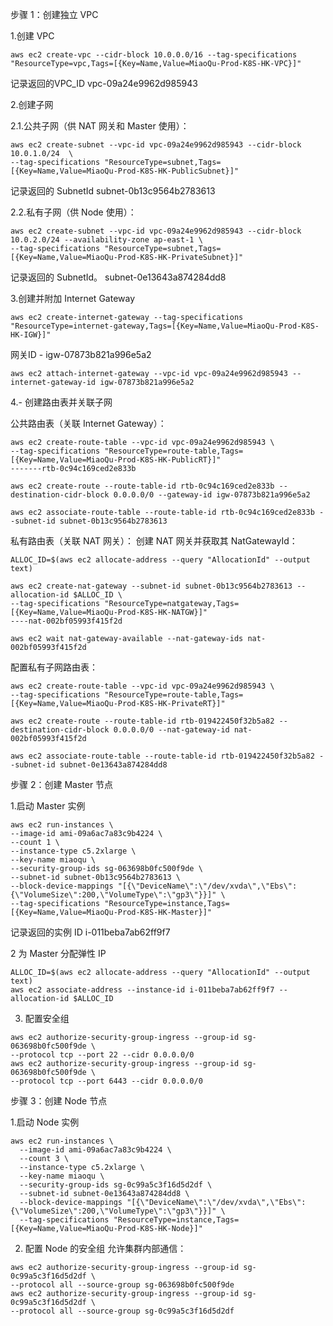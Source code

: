 步骤 1：创建独立 VPC

1.创建 VPC
```shell
aws ec2 create-vpc --cidr-block 10.0.0.0/16 --tag-specifications "ResourceType=vpc,Tags=[{Key=Name,Value=MiaoQu-Prod-K8S-HK-VPC}]"
```
记录返回的VPC_ID vpc-09a24e9962d985943

2.创建子网

2.1.公共子网（供 NAT 网关和 Master 使用）：
```shell
aws ec2 create-subnet --vpc-id vpc-09a24e9962d985943 --cidr-block 10.0.1.0/24  \
--tag-specifications "ResourceType=subnet,Tags=[{Key=Name,Value=MiaoQu-Prod-K8S-HK-PublicSubnet}]"
```
记录返回的 SubnetId  subnet-0b13c9564b2783613

2.2.私有子网（供 Node 使用）：
```shell
aws ec2 create-subnet --vpc-id vpc-09a24e9962d985943 --cidr-block 10.0.2.0/24 --availability-zone ap-east-1 \
--tag-specifications "ResourceType=subnet,Tags=[{Key=Name,Value=MiaoQu-Prod-K8S-HK-PrivateSubnet}]"
```
记录返回的 SubnetId。 subnet-0e13643a874284dd8

3.创建并附加 Internet Gateway

```shell
aws ec2 create-internet-gateway --tag-specifications "ResourceType=internet-gateway,Tags=[{Key=Name,Value=MiaoQu-Prod-K8S-HK-IGW}]"
```

网关ID  - igw-07873b821a996e5a2
```shell
aws ec2 attach-internet-gateway --vpc-id vpc-09a24e9962d985943 --internet-gateway-id igw-07873b821a996e5a2
```

4.- 创建路由表并关联子网

公共路由表（关联 Internet Gateway）：
```shell
aws ec2 create-route-table --vpc-id vpc-09a24e9962d985943 \
--tag-specifications "ResourceType=route-table,Tags=[{Key=Name,Value=MiaoQu-Prod-K8S-HK-PublicRT}]"
-------rtb-0c94c169ced2e833b 

aws ec2 create-route --route-table-id rtb-0c94c169ced2e833b --destination-cidr-block 0.0.0.0/0 --gateway-id igw-07873b821a996e5a2

aws ec2 associate-route-table --route-table-id rtb-0c94c169ced2e833b --subnet-id subnet-0b13c9564b2783613
```

私有路由表（关联 NAT 网关）： 创建 NAT 网关并获取其 NatGatewayId：

```shell
ALLOC_ID=$(aws ec2 allocate-address --query "AllocationId" --output text)

aws ec2 create-nat-gateway --subnet-id subnet-0b13c9564b2783613 --allocation-id $ALLOC_ID \
--tag-specifications "ResourceType=natgateway,Tags=[{Key=Name,Value=MiaoQu-Prod-K8S-HK-NATGW}]"
----nat-002bf05993f415f2d

aws ec2 wait nat-gateway-available --nat-gateway-ids nat-002bf05993f415f2d
```

配置私有子网路由表：

```shell
aws ec2 create-route-table --vpc-id vpc-09a24e9962d985943 \
--tag-specifications "ResourceType=route-table,Tags=[{Key=Name,Value=MiaoQu-Prod-K8S-HK-PrivateRT}]"

aws ec2 create-route --route-table-id rtb-019422450f32b5a82 --destination-cidr-block 0.0.0.0/0 --nat-gateway-id nat-002bf05993f415f2d

aws ec2 associate-route-table --route-table-id rtb-019422450f32b5a82 --subnet-id subnet-0e13643a874284dd8
```

步骤 2：创建 Master 节点

1.启动 Master 实例
```shell
aws ec2 run-instances \
--image-id ami-09a6ac7a83c9b4224 \
--count 1 \
--instance-type c5.2xlarge \
--key-name miaoqu \
--security-group-ids sg-063698b0fc500f9de \
--subnet-id subnet-0b13c9564b2783613 \
--block-device-mappings "[{\"DeviceName\":\"/dev/xvda\",\"Ebs\":{\"VolumeSize\":200,\"VolumeType\":\"gp3\"}}]" \
--tag-specifications "ResourceType=instance,Tags=[{Key=Name,Value=MiaoQu-Prod-K8S-HK-Master}]"
```

记录返回的实例 ID i-011beba7ab62ff9f7

2 为 Master 分配弹性 IP

```shell
ALLOC_ID=$(aws ec2 allocate-address --query "AllocationId" --output text)
aws ec2 associate-address --instance-id i-011beba7ab62ff9f7 --allocation-id $ALLOC_ID
```

3. 配置安全组

```shell
aws ec2 authorize-security-group-ingress --group-id sg-063698b0fc500f9de \
--protocol tcp --port 22 --cidr 0.0.0.0/0
aws ec2 authorize-security-group-ingress --group-id sg-063698b0fc500f9de \
--protocol tcp --port 6443 --cidr 0.0.0.0/0
```

步骤 3：创建 Node 节点

1.启动 Node 实例
```shell
aws ec2 run-instances \
  --image-id ami-09a6ac7a83c9b4224 \
  --count 3 \
  --instance-type c5.2xlarge \
  --key-name miaoqu \
  --security-group-ids sg-0c99a5c3f16d5d2df \
  --subnet-id subnet-0e13643a874284dd8 \
  --block-device-mappings "[{\"DeviceName\":\"/dev/xvda\",\"Ebs\":{\"VolumeSize\":200,\"VolumeType\":\"gp3\"}}]" \
  --tag-specifications "ResourceType=instance,Tags=[{Key=Name,Value=MiaoQu-Prod-K8S-HK-Node}]"
```

2. 配置 Node 的安全组
允许集群内部通信：
```shell
aws ec2 authorize-security-group-ingress --group-id sg-0c99a5c3f16d5d2df \
--protocol all --source-group sg-063698b0fc500f9de
aws ec2 authorize-security-group-ingress --group-id sg-0c99a5c3f16d5d2df \
--protocol all --source-group sg-0c99a5c3f16d5d2df
```


